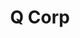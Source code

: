 ---
layout: work-alt
permalink: /project/qcorp
keyword: work-alt
title-long: Q Corp &amp; PCPCI
title: Q Corp
logo: /img/qcorp/qcorp-logo.png
logo-alt: Q Corp logo
hero: /img/qcorp/qcorp-hero.jpg
hero-alt: The fountain at Oregon's State Capital in Salem
funding: Oregon Health Care Quality Corporation (Q Corp)
year: 2011&ndash;2014
link: http://www.q-corp.org
link-2: http://pcpci.org
link-print: q-corp.org
link-print-2: pcpci.org
role-1: Brand Strategist
role-2: Information Architect
role-3: UX Designer
two-1: /img/qcorp/qcorp-desktop-2.png
two-1-alt: Q Corp home page on a desktop
bio-1: I was brought onto the Q Corp project in 2011 to help freshen up their brand and Partner for Quality Care initiative.
bio-2: I developed a brand strategy to support all three brand&#58; Q Corp, P4QC, and PCPCI. 
bio-3: 
three: /img/qcorp/qcorp-desktop.png
three-alt: Q Corp home page on a desktop
colorClass: qcorp
---